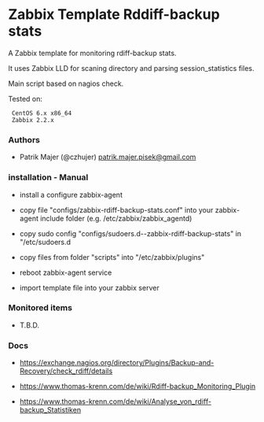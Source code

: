 # Zabbix Template Rddiff-backup stats

A Zabbix template for monitoring rdiff-backup stats.

It uses Zabbix LLD for scaning directory and parsing session_statistics files.

Main script based on nagios check.

Tested on:

```
 CentOS 6.x x86_64
 Zabbix 2.2.x
```

### Authors
* Patrik Majer (@czhujer) <patrik.majer.pisek@gmail.com>


### installation - Manual

* install a configure zabbix-agent

* copy file "configs/zabbix-rdiff-backup-stats.conf" into your zabbix-agent include folder (e.g. /etc/zabbix/zabbix_agentd)

* copy sudo config "configs/sudoers.d--zabbix-rdiff-backup-stats" in "/etc/sudoers.d

* copy files from folder "scripts" into "/etc/zabbix/plugins"

* reboot zabbix-agent service

* import template file into your zabbix server


### Monitored items

* T.B.D.

### Docs

* https://exchange.nagios.org/directory/Plugins/Backup-and-Recovery/check_rdiff/details

* https://www.thomas-krenn.com/de/wiki/Rdiff-backup_Monitoring_Plugin

* https://www.thomas-krenn.com/de/wiki/Analyse_von_rdiff-backup_Statistiken
